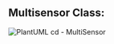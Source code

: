 ## Multisensor Class:

![PlantUML cd - MultiSensor](http://www.plantuml.com/plantuml/proxy?cache=no&src=https://raw.githubusercontent.com/https://github.com/AU-PRO5-Rem/ReMoniProject/blob/feature/zwave_multisensor/doc/class_multisensor.iuml)
